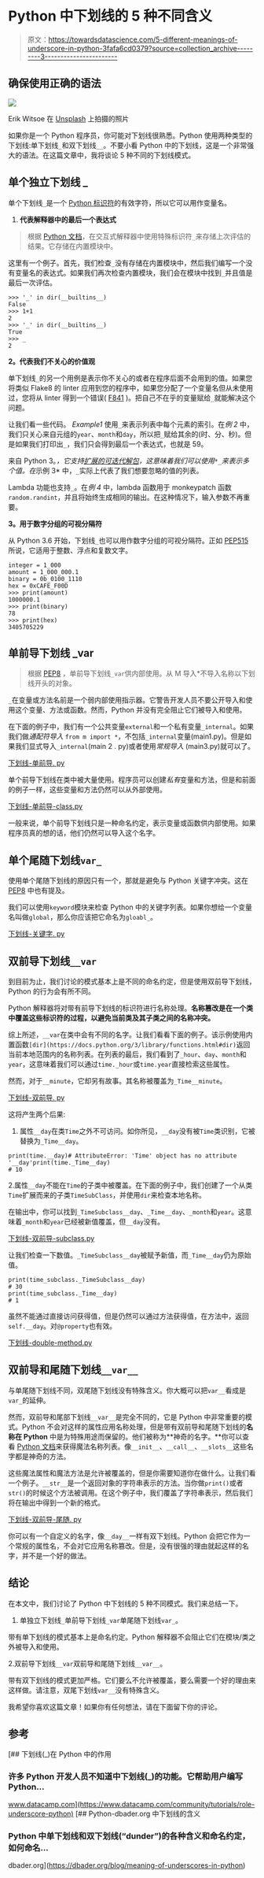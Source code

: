 # Python 中下划线的 5 种不同含义

> 原文：<https://towardsdatascience.com/5-different-meanings-of-underscore-in-python-3fafa6cd0379?source=collection_archive---------3----------------------->

## 确保使用正确的语法

![](img/0058c08a4ed000d0f564253217e00c9e.png)

Erik Witsoe 在 [Unsplash](https://unsplash.com/) 上拍摄的照片

如果你是一个 Python 程序员，你可能对下划线很熟悉。Python 使用两种类型的下划线:单下划线`_`和双下划线`__`。不要小看 Python 中的下划线，这是一个非常强大的语法。在这篇文章中，我将谈论 5 种不同的下划线模式。

## 单个独立下划线 _

单个下划线`_`是一个 [Python 标识符](https://docs.python.org/3/reference/lexical_analysis.html#identifiers)的有效字符，所以它可以用作变量名。

1.  **代表解释器中的最后一个表达式**

> 根据 [Python 文档](https://docs.python.org/3/reference/lexical_analysis.html#reserved-classes-of-identifiers)，在交互式解释器中使用特殊标识符`_`来存储上次评估的结果。它存储在内置模块中。

这里有一个例子。首先，我们检查`_`没有存储在内置模块中，然后我们编写一个没有变量名的表达式。如果我们再次检查内置模块，我们会在模块中找到`_`并且值是最后一次评估。

```
>>> '_' in dir(__builtins__)
False
>>> 1+1
2
>>> '_' in dir(__builtins__)
True
>>> _
2
```

**2。代表我们不关心的价值观**

单下划线`_`的另一个用例是表示你不关心的或者在程序后面不会用到的值。如果您将类似 Flake8 的 linter 应用到您的程序中，如果您分配了一个变量名但从未使用过，您将从 linter 得到一个错误( [F841](https://flake8.pycqa.org/en/2.6.0/warnings.html) )。把自己不在乎的变量赋给`_`就能解决这个问题。

让我们看一些代码。 *Example1* 使用`_`来表示列表中每个元素的索引。在*例 2* 中，我们只关心来自元组的`year`、`month`和`day`，所以把`_`赋给其余的(时、分、秒)。但是如果我们打印出`_`，我们只会得到最后一个表达式，也就是 59。

来自 Python 3。*，它支持[扩展的可迭代解包](https://www.python.org/dev/peps/pep-3132/)，这意味着我们可以使用`*_`来表示多个值。在*示例 3* 中，`_`实际上代表了我们想要忽略的值的列表。

Lambda 功能也支持`_`。在*例 4* 中，lambda 函数用于 monkeypatch 函数`random.randint`，并且将始终生成相同的输出。在这种情况下，输入参数不再重要。

**3。用于数字分组的可视分隔符**

从 Python 3.6 开始，下划线`_`也可以用作数字分组的可视分隔符。正如 [PEP515](https://www.python.org/dev/peps/pep-0515/) 所说，它适用于整数、浮点和复数文字。

```
integer = 1_000
amount = 1_000_000.1
binary = 0b_0100_1110
hex = 0xCAFE_F00D
>>> print(amount)
1000000.1
>>> print(binary)
78
>>> print(hex)
3405705229
```

## 单前导下划线 _var

> 根据 [PEP8](https://www.python.org/dev/peps/pep-0008/) ，单前导下划线`_var`供内部使用。从 M 导入*不导入名称以下划线开头的对象。

`_`在变量或方法名前是一个弱内部使用指示器。它警告开发人员不要公开导入和使用这个变量、方法或函数。然而，Python 并没有完全阻止它们被导入和使用。

在下面的例子中，我们有一个公共变量`external`和一个私有变量`_internal`。如果我们做*通配符导入* `from m import *`，不包括`_internal`变量(main1.py)。但是如果我们显式导入`_internal`(main 2 . py)或者使用*常规导入* (main3.py)就可以了。

[下划线-单前导. py](https://gist.github.com/highsmallxu/56d949910ef69b5c7a60df66505c2099)

单个前导下划线在类中被大量使用。程序员可以创建*私有*变量和方法，但是和前面的例子一样，这些变量和方法仍然可以从外部使用。

[下划线-单前导-class.py](https://gist.github.com/highsmallxu/4bfc051dfc49c7969759ca22ba2a02fb)

一般来说，单个前导下划线只是一种命名约定，表示变量或函数供内部使用。如果程序员真的想的话，他们仍然可以导入这个名字。

## 单个尾随下划线`var_`

使用单个尾随下划线的原因只有一个，那就是避免与 Python 关键字冲突。这在 [PEP8](https://www.python.org/dev/peps/pep-0008/) 中也有提及。

我们可以使用`keyword`模块来检查 Python 中的关键字列表。如果你想给一个变量名叫做`global`，那么你应该把它命名为`gloabl_`。

[下划线-关键字. py](https://gist.github.com/highsmallxu/31c1a41ebc33e9cd25381ae595580dd7)

## 双前导下划线`__var`

到目前为止，我们讨论的模式基本上是不同的命名约定，但是使用双前导下划线，Python 的行为会有所不同。

Python 解释器将对带有前导下划线的标识符进行名称处理。**名称篡改是在一个类中覆盖这些标识符的过程，以避免当前类及其子类之间的名称冲突。**

综上所述，`__var`在类中会有不同的名字。让我们看看下面的例子。该示例使用内置函数`[dir](https://docs.python.org/3/library/functions.html#dir)`返回当前本地范围内的名称列表。在列表的最后，我们看到了`_hour`、`day`、`month`和`year`，这意味着我们可以通过`time._hour`或`time.year`直接检索这些属性。

然而，对于`__minute`，它却另有故事。其名称被覆盖为`_Time__minute`。

[下划线-双前导. py](https://gist.github.com/highsmallxu/f747c5738e690df8914f297ddc1edf8b)

这将产生两个后果:

1.  属性`__day`在类`Time`之外不可访问。如你所见，`__day`没有被`Time`类识别，它被替换为`_Time__day`。

```
print(time.__day)# AttributeError: 'Time' object has no attribute '__day'print(time._Time__day)
# 10
```

2.属性`__day`不能在`Time`的子类中被覆盖。在下面的例子中，我们创建了一个从类`Time`扩展而来的子类`TimeSubClass`，并使用`dir`来检查本地名称。

在输出中，你可以找到`_TimeSubclass__day`、`_Time__day`、`_month`和`year`。这意味着`_month`和`year`已经被新值覆盖，但`__day`没有。

[下划线-双前导-subclass.py](https://gist.github.com/highsmallxu/1745f0dfa4d1bc97e83387cf32a20737)

让我们检查一下数值。`_TimeSubclass__day`被赋予新值，而`_Time__day`仍为原始值。

```
print(time_subclass._TimeSubclass__day)
# 30
print(time_subclass._Time__day)
# 1
```

虽然不能通过直接访问获得值，但是仍然可以通过方法获得值，在方法中，返回`self.__day`。对`@property`也有效。

[下划线-double-method.py](https://gist.github.com/highsmallxu/2bf0645235fd57720d77e11f01deac39)

## 双前导和尾随下划线`__var__`

与单尾随下划线不同，双尾随下划线没有特殊含义。你大概可以把`var__`看成是`var_`的延伸。

然而，双前导和尾部下划线`__var__`是完全不同的，它是 Python 中非常重要的模式。Python 不会对这样的属性应用名称处理，但是带有双前导和尾随下划线的**名称在 Python** 中是为特殊用途而保留的。他们被称为**神奇的名字。**你可以查看 [Python 文档](https://docs.python.org/3/reference/datamodel.html)来获得魔法名称列表。像`__init__`、`__call__`、`__slots__`这些名字都是神奇的方法。

这些魔法属性和魔法方法是允许被覆盖的，但是你需要知道你在做什么。让我们看一个例子。`__str__`是一个返回对象的字符串表示的方法。当你做`print()`或者`str()`的时候这个方法被调用。在这个例子中，我们覆盖了字符串表示，然后我们将在输出中得到一个新的格式。

[下划线-双前导-尾随. py](https://gist.github.com/highsmallxu/9643fdb67fcee926fa213c4e6cf5a455)

你可以有一个自定义的名字，像`__day__`一样有双下划线。Python 会把它作为一个常规的属性名，不会对它应用名称篡改。但是，没有很强的理由就起这样的名字，并不是一个好的做法。

## 结论

在本文中，我们讨论了 Python 中下划线的 5 种不同模式。我们来总结一下。

1.  单独立下划线`_`单前导下划线`_var`单尾随下划线`var_`。

带有单下划线的模式基本上是命名约定。Python 解释器不会阻止它们在模块/类之外被导入和使用。

2.双前导下划线`__var`双前导和尾随下划线`__var__`。

带有双下划线的模式更加严格。它们要么不允许被覆盖，要么需要一个好的理由来这样做。请注意，双尾下划线`var__`没有特殊含义。

我希望你喜欢这篇文章！如果你有任何想法，请在下面留下你的评论。

## 参考

[](https://www.datacamp.com/community/tutorials/role-underscore-python) [## 下划线(_)在 Python 中的作用

### 许多 Python 开发人员不知道中下划线(_)的功能。它帮助用户编写 Python…

www.datacamp.com](https://www.datacamp.com/community/tutorials/role-underscore-python) [](https://dbader.org/blog/meaning-of-underscores-in-python) [## Python-dbader.org 中下划线的含义

### Python 中单下划线和双下划线(“dunder”)的各种含义和命名约定，如何命名…

dbader.org](https://dbader.org/blog/meaning-of-underscores-in-python)